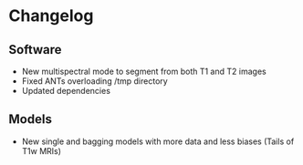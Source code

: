 # Changelog

## Software

* New multispectral mode to segment from both T1 and T2 images
* Fixed ANTs overloading /tmp directory
* Updated dependencies

## Models

* New single and bagging models with more data and less biases (Tails of T1w MRIs)
